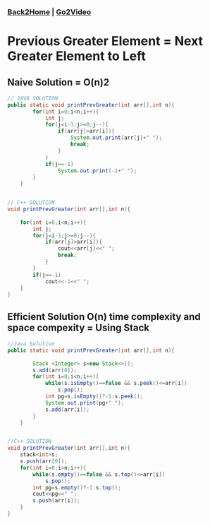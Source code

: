 ### [Back2Home](https://github.com/RecursiveSharma/ArraysCodingQuestions/main/README.md) | [Go2Video](#)
# Previous Greater Element = Next Greater Element to Left
## Naive Solution = O(n)2
```java
// JAVA SOLUTION
public static void printPrevGreater(int arr[],int n){
        for(int i=0;i<n;i++){
            int j;
            for(j=i-1;j>=0;j--){
                if(arr[j]>arr[i]){
                    System.out.print(arr[j]+" ");
                    break;
                }
            }
            if(j==-1)
                System.out.print(-1+" ");
        }
    }


// C++ SOLUTION
void printPrevGreater(int arr[],int n){
    
    for(int i=0;i<n;i++){
        int j;
        for(j=i-1;j>=0;j--){
            if(arr[j]>arr[i]){
                cout<<arr[j]<<" ";
                break;
            }
        }
        if(j==-1)
            cout<<-1<<" ";
    }
}
```

##  Efficient Solution O(n) time complexity and space compexity = Using Stack
```java
//Java Solution
public static void printPrevGreater(int arr[],int n){
    
        Stack <Integer> s=new Stack<>();
        s.add(arr[0]);
        for(int i=0;i<n;i++){
            while(s.isEmpty()==false && s.peek()<=arr[i])
                s.pop();
            int pg=s.isEmpty()?-1:s.peek();
            System.out.print(pg+" ");
            s.add(arr[i]);
        }
    }


//C++ SOLUTION
void printPrevGreater(int arr[],int n){
    stack<int>s;
    s.push(arr[0]);
    for(int i=0;i<n;i++){
        while(s.empty()==false && s.top()<=arr[i])
            s.pop();
        int pg=s.empty()?-1:s.top();
        cout<<pg<<" ";
        s.push(arr[i]);
    }
}

```
